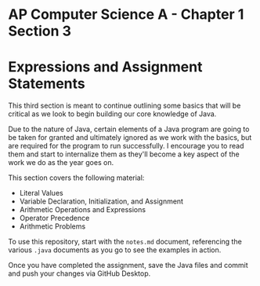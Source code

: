 # AP Computer Science A - Chapter 1 Section 3

# Expressions and Assignment Statements

This third section is meant to continue outlining some basics that will be critical as we look to begin building our core knowledge of Java.

Due to the nature of Java, certain elements of a Java program are going to be taken for granted and ultimately ignored as we work with the basics, but are required for the program to run successfully. I encourage you to read them and start to internalize them as they'll become a key aspect of the work we do as the year goes on.

This section covers the following material:

- Literal Values
- Variable Declaration, Initialization, and Assignment
- Arithmetic Operations and Expressions
- Operator Precedence
- Arithmetic Problems

To use this repository, start with the `notes.md` document, referencing the various `.java` documents as you go to see the examples in action.

Once you have completed the assignment, save the Java files and commit and push your changes via GitHub Desktop.